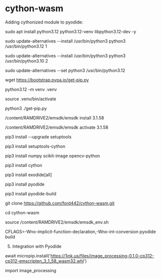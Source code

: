 # cython-wasm
Adding cythonized module to pyodide:

sudo apt install python3.12 python3.12-venv libpython3.12-dev -y

sudo update-alternatives --install /usr/bin/python3 python3 /usr/bin/python3.12 1

sudo update-alternatives --install /usr/bin/python3 python3 /usr/bin/python3.10 2

sudo update-alternatives --set python3 /usr/bin/python3.12

wget https://bootstrap.pypa.io/get-pip.py

python3.12 -m venv .venv

source .venv/bin/activate

python3 ./get-pip.py

/content/RAMDRIVE2/emsdk/emsdk install 3.1.58

/content/RAMDRIVE2/emsdk/emsdk activate 3.1.58

pip3 install --upgrade setuptools

pip3 install setuptools-cython

pip3 install numpy scikit-image opencv-python

pip3 install cython

pip3 install exodide[all]

pip3 install pyodide

pip3 install pyodide-build

git clone https://github.com/ford442/cython-wasm.git

cd cython-wasm

source /content/RAMDRIVE2/emsdk/emsdk_env.sh

CFLAGS=-Wno-implicit-function-declaration,-Wno-int-conversion pyodide build


5. Integration with Pyodide

await micropip.install('https://1ink.us/files/image_processing-0.1.0-cp312-cp312-emscripten_3_1_58_wasm32.whl')


import image_processing
